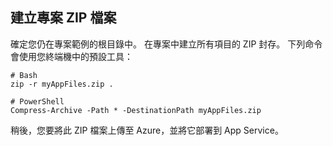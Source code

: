 ## <a name="create-a-project-zip-file"></a>建立專案 ZIP 檔案

確定您仍在專案範例的根目錄中。 在專案中建立所有項目的 ZIP 封存。 下列命令會使用您終端機中的預設工具：

```
# Bash
zip -r myAppFiles.zip .

# PowerShell
Compress-Archive -Path * -DestinationPath myAppFiles.zip
``` 

稍後，您要將此 ZIP 檔案上傳至 Azure，並將它部署到 App Service。